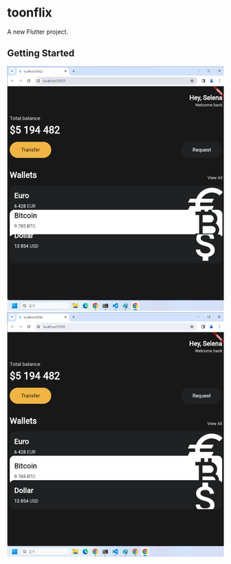 # toonflix

A new Flutter project.

## Getting Started

<img src = "/image/image1.png">
<img src = "/image/image2.png">
